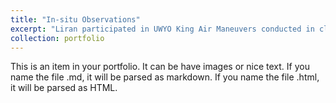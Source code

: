 ```yaml
---
title: "In-situ Observations"
excerpt: "Liran participated in UWYO King Air Maneuvers conducted in clear air. <br/><img src='/images/KingAir.JPG'>"
collection: portfolio
---
```


This is an item in your portfolio. It can be have images or nice text. If you name the file .md, it will be parsed as markdown. If you name the file .html, it will be parsed as HTML. 
